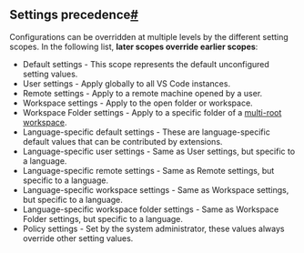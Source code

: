 ## Settings precedence[#](https://code.visualstudio.com/docs/getstarted/settings#_settings-precedence)

Configurations can be overridden at multiple levels by the different setting scopes. In the following list, **later scopes override earlier scopes**:

-   Default settings - This scope represents the default unconfigured setting values.
-   User settings - Apply globally to all VS Code instances.
-   Remote settings - Apply to a remote machine opened by a user.
-   Workspace settings - Apply to the open folder or workspace.
-   Workspace Folder settings - Apply to a specific folder of a [multi-root workspace](https://code.visualstudio.com/docs/editor/multi-root-workspaces).
-   Language-specific default settings - These are language-specific default values that can be contributed by extensions.
-   Language-specific user settings - Same as User settings, but specific to a language.
-   Language-specific remote settings - Same as Remote settings, but specific to a language.
-   Language-specific workspace settings - Same as Workspace settings, but specific to a language.
-   Language-specific workspace folder settings - Same as Workspace Folder settings, but specific to a language.
-   Policy settings - Set by the system administrator, these values always override other setting values.
